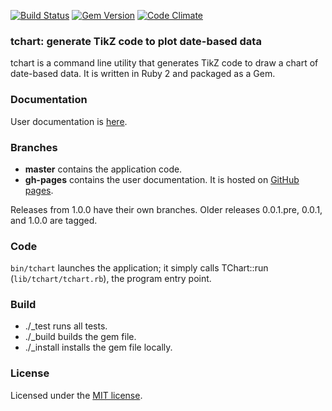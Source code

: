 <!-- build status and gem version badges -->
[![Build Status](https://travis-ci.org/milewgit/tchart.png?branch=master)](https://travis-ci.org/milewgit/tchart)
[![Gem Version](https://badge.fury.io/rb/tchart.png)](http://badge.fury.io/rb/tchart)
[![Code Climate](https://codeclimate.com/github/milewgit/tchart.png)](https://codeclimate.com/github/milewgit/tchart)



### tchart: generate TikZ code to plot date-based data

tchart is a command line utility that generates TikZ code to draw a chart of date-based data.  It is written in 
Ruby 2 and packaged as a Gem.



### Documentation

User documentation is [here](http://milewgit.github.io/tchart/).



### Branches

- **master** contains the application code.
- **gh-pages** contains the user documentation.  It is hosted on [GitHub pages](http://pages.github.com).

Releases from 1.0.0 have their own branches.  Older releases 0.0.1.pre, 0.0.1, and 1.0.0 are tagged.



### Code

`bin/tchart` launches the application; it simply calls TChart::run (`lib/tchart/tchart.rb`), the program entry point.



### Build

- ./_test runs all tests.
- ./_build builds the gem file.
- ./_install installs the gem file locally.



### License

Licensed under the [MIT license](LICENSE.txt).
